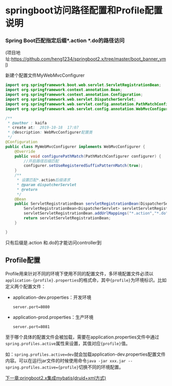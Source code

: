 # springboot访问路径配置和Profile配置说明

### Spring Boot匹配指定后缀*.action *.do的路径访问

(项目地址:https://github.com/heng1234/springboot2.x/tree/master/boot_banner_yml)

新建个配置文件MyWebMvcConfigurer

```java
import org.springframework.boot.web.servlet.ServletRegistrationBean;
import org.springframework.context.annotation.Bean;
import org.springframework.context.annotation.Configuration;
import org.springframework.web.servlet.DispatcherServlet;
import org.springframework.web.servlet.config.annotation.PathMatchConfigurer;
import org.springframework.web.servlet.config.annotation.WebMvcConfigurer;

/**
 * @author : kaifa
 * create at:  2019-10-18  17:07
 * @description: WebMvcConfigurer配置类
 */
@Configuration
public class MyWebMvcConfigurer implements WebMvcConfigurer {
    @Override
    public void configurePathMatch(PathMatchConfigurer configurer) {
        //开启路径后缀匹配
        configurer.setUseRegisteredSuffixPatternMatch(true);
    }
    /**
     * 设置匹配*.action后缀请求
     * @param dispatcherServlet
     * @return
     */
    @Bean
    public ServletRegistrationBean servletRegistrationBean(DispatcherServlet dispatcherServlet) {
        ServletRegistrationBean<DispatcherServlet> servletServletRegistrationBean = new ServletRegistrationBean<>(dispatcherServlet);
        servletServletRegistrationBean.addUrlMappings("*.action","*.do");
        return servletServletRegistrationBean;
    }

}
```

只有后缀是.action 和.do的才能访问controller到





## Profile配置

Profile用来针对不同的环境下使用不同的配置文件，多环境配置文件必须以`application-{profile}.properties`的格式命，其中`{profile}`为环境标识。比如定义两个配置文件：

- application-dev.properties：开发环境

  ```
  server.port=8080
  ```

- application-prod.properties：生产环境

  ```
  server.port=8081
  ```

至于哪个具体的配置文件会被加载，需要在application.properties文件中通过`spring.profiles.active`属性来设置，其值对应`{profile}`值。

如：`spring.profiles.active=dev`就会加载application-dev.properties配置文件内容。可以在运行jar文件的时候使用命令`java -jar xxx.jar --spring.profiles.active={profile}`切换不同的环境配置。



[下一章:pringboot2.x集成mybatis(druid+xml方式)](../mybatis/mybatis.md)